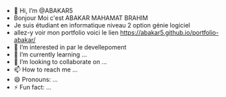 - 👋 Hi, I’m @ABAKAR5
- Bonjour Moi c'est ABAKAR MAHAMAT BRAHIM
- Je suis étudiant en  informatique niveau 2 option génie logiciel
- allez-y voir mon portfolio voici le lien https://abakar5.github.io/portfolio-abakar/
- 👀 I’m interested in par le devellepoment 
- 🌱 I’m currently learning ...
- 💞️ I’m looking to collaborate on ...
- 📫 How to reach me ...
- 😄 Pronouns: ...
- ⚡ Fun fact: ...

<!---
ABAKAR5/ABAKAR5 is a ✨ special ✨ repository because its `README.md` (this file) appears on your GitHub profile.
You can click the Preview link to take a look at your changes.
--->
